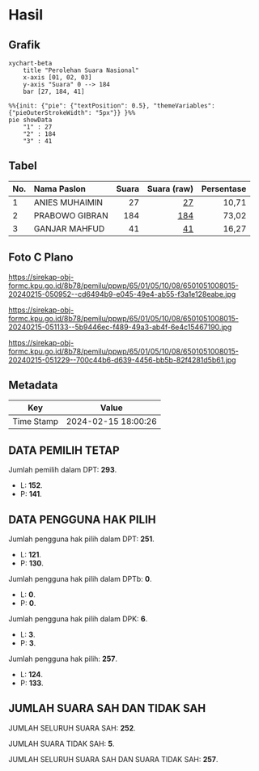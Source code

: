 # Hasil

## Grafik

```mermaid
xychart-beta
    title "Perolehan Suara Nasional"
    x-axis [01, 02, 03]
    y-axis "Suara" 0 --> 184
    bar [27, 184, 41]
```

```mermaid
%%{init: {"pie": {"textPosition": 0.5}, "themeVariables": {"pieOuterStrokeWidth": "5px"}} }%%
pie showData
    "1" : 27
    "2" : 184
    "3" : 41
```

## Tabel

| No. | Nama Paslon    | Suara | Suara (raw) | Persentase |
|:--- |:-------------- | -----:| -----------:| ----------:|
| 1   | ANIES MUHAIMIN | 27    | [27][p-1]   | 10,71      |
| 2   | PRABOWO GIBRAN | 184   | [184][p-2]  | 73,02      |
| 3   | GANJAR MAHFUD  | 41    | [41][p-3]   | 16,27      |


[p-1]: https://github.com/gigit-pemilu/pemilu-2024/blob/main/pilpres/hitung-suara/sub/65-kalimantan-utara/sub/01-bulungan/sub/05-tanjung-selor/sub/1008-tanjung-selor-timur/sub/015-tps/sub/paslon-1.txt
[p-2]: https://github.com/gigit-pemilu/pemilu-2024/blob/main/pilpres/hitung-suara/sub/65-kalimantan-utara/sub/01-bulungan/sub/05-tanjung-selor/sub/1008-tanjung-selor-timur/sub/015-tps/sub/paslon-2.txt
[p-3]: https://github.com/gigit-pemilu/pemilu-2024/blob/main/pilpres/hitung-suara/sub/65-kalimantan-utara/sub/01-bulungan/sub/05-tanjung-selor/sub/1008-tanjung-selor-timur/sub/015-tps/sub/paslon-3.txt

## Foto C Plano

https://sirekap-obj-formc.kpu.go.id/8b78/pemilu/ppwp/65/01/05/10/08/6501051008015-20240215-050952--cd6494b9-e045-49e4-ab55-f3a1e128eabe.jpg

https://sirekap-obj-formc.kpu.go.id/8b78/pemilu/ppwp/65/01/05/10/08/6501051008015-20240215-051133--5b9446ec-f489-49a3-ab4f-6e4c15467190.jpg

https://sirekap-obj-formc.kpu.go.id/8b78/pemilu/ppwp/65/01/05/10/08/6501051008015-20240215-051229--700c44b6-d639-4456-bb5b-82f4281d5b61.jpg


## Metadata

| Key        | Value               |
| ---------- | ------------------- |
| Time Stamp | 2024-02-15 18:00:26 |


## DATA PEMILIH TETAP

Jumlah pemilih dalam DPT: **293**.
 * L: **152**.
 * P: **141**.

## DATA PENGGUNA HAK PILIH

Jumlah pengguna hak pilih dalam DPT: **251**.
 * L: **121**.
 * P: **130**.

Jumlah pengguna hak pilih dalam DPTb: **0**.
 * L: **0**.
 * P: **0**.

Jumlah pengguna hak pilih dalam DPK: **6**.
 * L: **3**.
 * P: **3**.

Jumlah pengguna hak pilih: **257**.
 * L: **124**.
 * P: **133**.

## JUMLAH SUARA SAH DAN TIDAK SAH

JUMLAH SELURUH SUARA SAH: **252**.

JUMLAH SUARA TIDAK SAH: **5**.

JUMLAH SELURUH SUARA SAH DAN SUARA TIDAK SAH: **257**.


